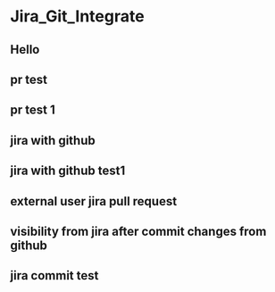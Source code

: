 # Jira_Git_Integrate

## Hello

## pr test

## pr test 1

## jira with github

## jira with github test1

## external user jira pull request

## visibility from jira after commit changes from github

## jira commit test

